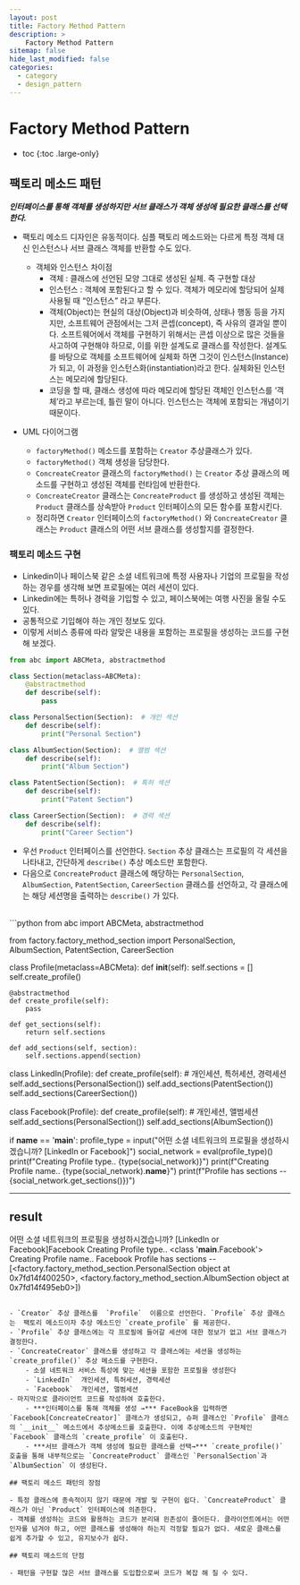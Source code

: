 ```yaml
---
layout: post
title: Factory Method Pattern
description: >
    Factory Method Pattern
sitemap: false
hide_last_modified: false
categories:
  - category
  - design_pattern
---
```



# Factory Method Pattern

* toc
{:toc .large-only}

## 팩토리 메소드 패턴  
***인터페이스를 통해 객체를 생성하지만 서브 클래스가 객체 생성에 필요한 클래스를 선택한다.***

- 팩토리 메소드 디자인은 유동적이다. 심플 팩토리 메소드와는 다르게 특정 객체 대신 인스턴스나 서브 클래스 객체를 반환할 수도 있다.
    - 객체와 인스턴스 차이점
        - 객체 : 클래스에 선언된 모양 그대로 생성된 실체. 즉 구현할 대상
        - 인스턴스 : 객체에 포함된다고 할 수 있다. 객체가 메모리에 할당되어 실제 사용될 때 “인스턴스” 라고 부른다.
        - 객체(Object)는 현실의 대상(Object)과 비슷하여, 상태나 행동 등을 가지지만, 소프트웨어 관점에서는 그저 콘셉(concept), 즉 사유의 결과일 뿐이다. 소프트웨어에서 객체를 구현하기 위해서는 콘셉 이상으로 많은 것들을 사고하여 구현해야 하므로, 이를 위한 설계도로 클래스를 작성한다. 설계도를 바탕으로 객체를 소프트웨어에 실체화 하면 그것이 인스턴스(Instance)가 되고, 이 과정을 인스턴스화(instantiation)라고 한다. 실체화된 인스턴스는 메모리에 할당된다.
        - 코딩을 할 때, 클래스 생성에 따라 메모리에 할당된 객체인 인스턴스를 ‘객체’라고 부르는데, 틀린 말이 아니다. 인스턴스는 객체에 포함되는 개념이기 때문이다.
- UML 다이어그램
    
    <!-- ![Untitled](https://s3-us-west-2.amazonaws.com/secure.notion-static.com/6e70dd29-74e7-472d-8e0b-51435dbb7e55/Untitled.png) -->
    
    - `factoryMethod()` 메소드를 포함하는 `Creator` 추상클래스가 있다.
    - `factoryMethod()` 객체 생성을 담당한다.
    - `ConcreateCreator` 클래스의 `factoryMethod()` 는 `Creator` 추상 클래스의 메소드를 구현하고 생성된 객체를 런타임에 반환한다.
    - `ConcreateCreator` 클래스는 `ConcreateProduct` 를 생성하고 생성된 객체는 `Product` 클래스를 상속받아 `Product` 인터페이스의 모든 함수를 포함시킨다.
    - 정리하면 `Creator` 인터페이스의 `factoryMethod()`  와 `ConcreateCreator` 클래스는 `Product`  클래스의 어떤 서브 클래스를 생성할지를 결정한다.

### 팩토리 메소드 구현

- Linkedin이나 페이스북 같은 소셜 네트워크에 특정 사용자나 기업의 프로필을 작성하는 경우를 생각해 보면 프로필에는 여러 세션이 있다.
- Linkedin에는 특허나 경력을 기입할 수 있고, 페이스북에는 여행 사진을 올릴 수도 있다.
- 공통적으로 기입해야 하는 개인 정보도 있다.
- 이렇게 서비스 종류에 따라 알맞은 내용을 포함하는 프로필을 생성하는 코드를 구현해 보겠다.

```python
from abc import ABCMeta, abstractmethod

class Section(metaclass=ABCMeta):
    @abstractmethod
    def describe(self):
        pass

class PersonalSection(Section):  # 개인 섹션
    def describe(self):
        print("Personal Section")

class AlbumSection(Section):  # 앨범 섹션
    def describe(self):
        print("Album Section")

class PatentSection(Section):  # 특허 섹션
    def describe(self):
        print("Patent Section")

class CareerSection(Section):  # 경력 섹션
    def describe(self):
        print("Career Section")
```
- 우선 `Product` 인터페이스를 선언한다. `Section` 추상 클래스는 프로필의 각 세션을 나타내고, 간단하게 `describe()` 추상 메소드만 포함한다.
- 다음으로 `ConcreateProduct` 클래스에 해당하는 `PersonalSection`, `AlbumSection`, `PatentSection`, `CareerSection` 클래스를 선언하고, 각 클래스에는 해당 세션명을 출력하는 `describe()` 가 있다.

<br>
```python
from abc import ABCMeta, abstractmethod

from factory.factory_method_section import PersonalSection, AlbumSection, PatentSection, CareerSection

class Profile(metaclass=ABCMeta):
    def __init__(self):
        self.sections = []
        self.create_profile()

    @abstractmethod
    def create_profile(self):
        pass

    def get_sections(self):
        return self.sections

    def add_sections(self, section):
        self.sections.append(section)

class LinkedIn(Profile):
    def create_profile(self):
        # 개인세션, 특허세션, 경력세션
        self.add_sections(PersonalSection())
        self.add_sections(PatentSection())
        self.add_sections(CareerSection())

class Facebook(Profile):
    def create_profile(self):
        # 개인세션, 앨범세션
        self.add_sections(PersonalSection())
        self.add_sections(AlbumSection())

if __name__ == '__main__':
    profile_type = input("어떤 소셜 네트워크의 프로필을 생성하시겠습니까? [LinkedIn or Facebook]")
    social_network = eval(profile_type)()
    print(f"Creating Profile type.. {type(social_network)}")
    print(f"Creating Profile name.. {type(social_network).__name__}")
    print(f"Profile has sections -- {social_network.get_sections()})") 

----------
result
----------
어떤 소셜 네트워크의 프로필을 생성하시겠습니까? [LinkedIn or Facebook]Facebook
Creating Profile type.. <class '__main__.Facebook'>
Creating Profile name.. Facebook
Profile has sections -- [<factory.factory_method_section.PersonalSection object at 0x7fd14f400250>, <factory.factory_method_section.AlbumSection object at 0x7fd14f495eb0>])
```

- `Creator` 추상 클래스를  `Profile`  이름으로 선언한다. `Profile` 추상 클래스는  팩토리 메소드이자 추상 메소드인 `create_profile` 를 제공한다.
- `Profile` 추상 클래스에는 각 프로필에 들어갈 세션에 대한 정보가 없고 서브 클래스가 결정한다.
- `ConcreateCreator` 클래스를 생성하고 각 클래스에는 세션을 생성하는 `create_profile()` 추상 메소드를 구현한다.
    - 소셜 네트워크 서비스 특성에 맞는 세션을 포함한 프로필을 생성한다
    - `LinkedIn`  개인세션, 특허세션, 경력세션
    - `Facebook`  개인세션, 앨범세션
- 마지막으로 클라이언트 코드를 작성하여 호출한다.
    - ***인터페이스를 통해 객체를 생성 →*** FaceBook을 입력하면 `Facebook[ConcreateCreator]` 클래스가 생성되고, 슈퍼 클래스인 `Profile` 클래스의 `__init__` 메소드에서 추상메소드를 호출한다. 이에 추상메소드의 구현체인 `Facebook` 클래스의 `create_profile` 이 호출된다.
    - ***서브 클래스가 객체 생성에 필요한 클래스를 선택→*** `create_profile()` 호출을 통해 내부적으로는 `ConcreateProduct` 클래스인 `PersonalSection`과 `AlbumSection` 이 생성된다.

## 팩토리 메소드 패턴의 장점

- 특정 클래스에 종속적이지 않기 때문에 개발 및 구현이 쉽다. `ConcreateProduct` 클래스가 아닌 `Product` 인터페이스에 의존한다.
- 객체를 생성하는 코드와 활용하는 코드가 분리돼 읜존성이 줄어든다. 클라이언트에서는 어떤 인자를 넘겨야 하고, 어떤 클래스를 생성해야 하는지 걱정할 필요가 없다. 새로운 클래스를 쉽게 추가할 수 있고, 유지보수가 쉽다.

## 팩토리 메소드의 단점

- 패턴을 구현할 많은 서브 클래스를 도입합으로써 코드가 복잡 해 질 수 있다.